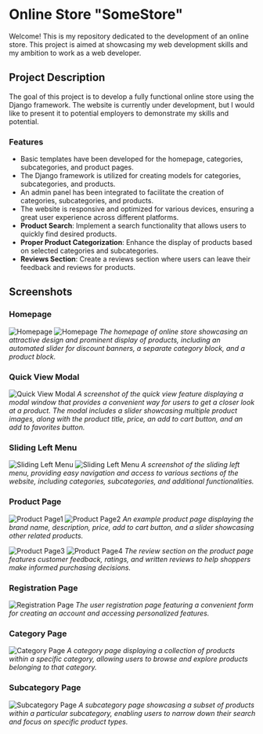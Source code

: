 # Online Store "SomeStore"

Welcome! This is my repository dedicated to the development of an online store. This project is aimed at showcasing my web development skills and my ambition to work as a web developer.

## Project Description

The goal of this project is to develop a fully functional online store using the Django framework. The website is currently under development, but I would like to present it to potential employers to demonstrate my skills and potential.

### Features

- Basic templates have been developed for the homepage, categories, subcategories, and product pages.
- The Django framework is utilized for creating models for categories, subcategories, and products.
- An admin panel has been integrated to facilitate the creation of categories, subcategories, and products.
- The website is responsive and optimized for various devices, ensuring a great user experience across different platforms.
- **Product Search**: Implement a search functionality that allows users to quickly find desired products.
- **Proper Product Categorization**: Enhance the display of products based on selected categories and subcategories.
- **Reviews Section**: Create a reviews section where users can leave their feedback and reviews for products.

## Screenshots
### Homepage
![Homepage](screenshots/homepage1.png)
![Homepage](screenshots/homepage3.png)
*The homepage of online store showcasing an attractive design and prominent display of products, including an automated slider for discount banners, a separate category block, and a product block.*

### Quick View Modal
![Quick View Modal](screenshots/quick_view.png)
*A screenshot of the quick view feature displaying a modal window that provides a convenient way for users to get a closer look at a product. The modal includes a slider showcasing multiple product images, along with the product title, price, an add to cart button, and an add to favorites button.*

### Sliding Left Menu
![Sliding Left Menu](screenshots/leftmenu1.png)
![Sliding Left Menu](screenshots/leftmenu2.png)
*A screenshot of the sliding left menu, providing easy navigation and access to various sections of the website, including categories, subcategories, and additional functionalities.*

### Product Page
![Product Page1](screenshots/product-page1.png)
![Product Page2](screenshots/product-page2.png)
*An example product page displaying the brand name, description, price, add to cart button, and a slider showcasing other related products.*

![Product Page3](screenshots/product-page3.png)
![Product Page4](screenshots/product-page4.png)
*The review section on the product page features customer feedback, ratings, and written reviews to help shoppers make informed purchasing decisions.*
### Registration Page
![Registration Page](screenshots/registpage.png)
*The user registration page featuring a convenient form for creating an account and accessing personalized features.*

### Category Page
![Category Page](screenshots/categorypage1.png)
*A category page displaying a collection of products within a specific category, allowing users to browse and explore products belonging to that category.*

### Subcategory Page
![Subcategory Page](screenshots/subcategorypage1.png)
*A subcategory page showcasing a subset of products within a particular subcategory, enabling users to narrow down their search and focus on specific product types.*
